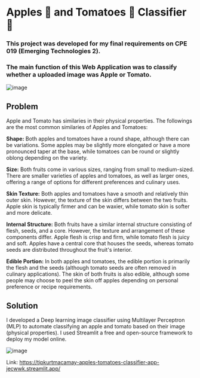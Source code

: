 # Apples 🍏 and Tomatoes 🍅 Classifier 🤖

### This project was developed for my final requirements on CPE 019 (Emerging Technologies 2). 

### The main function of this Web Application was to classify whether a uploaded image was Apple or Tomato.

![image](https://github.com/TIPKurtMacamay/apples_tomatoes_classifier/assets/133735418/361478e0-659f-4b9a-b692-a0629446e6b7)

## Problem
Apple and Tomato has similaries in their physical properties. The followings are the most common similaries of Apples and Tomatoes:

**Shape:** Both apples and tomatoes have a round shape, although there can be variations. Some apples may be slightly more elongated or have a more pronounced taper at the base, while tomatoes can be round or slightly oblong depending on the variety.

**Size:** Both fruits come in various sizes, ranging from small to medium-sized. There are smaller varieties of apples and tomatoes, as well as larger ones, offering a range of options for different preferences and culinary uses.

**Skin Texture:** Both apples and tomatoes have a smooth and relatively thin outer skin. However, the texture of the skin differs between the two fruits. Apple skin is typically firmer and can be waxier, while tomato skin is softer and more delicate.

**Internal Structure:** Both fruits have a similar internal structure consisting of flesh, seeds, and a core. However, the texture and arrangement of these components differ. Apple flesh is crisp and firm, while tomato flesh is juicy and soft. Apples have a central core that houses the seeds, whereas tomato seeds are distributed throughout the fruit's interior.

**Edible Portion:** In both apples and tomatoes, the edible portion is primarily the flesh and the seeds (although tomato seeds are often removed in culinary applications). The skin of both fruits is also edible, although some people may choose to peel the skin off apples depending on personal preference or recipe requirements.

## Solution

I developed a Deep learning image classifier using Multilayer Perceptron (MLP) to automate classifying an apple and tomato based on their image (physical properties). I used Streamlit a free and open-source framework to deploy my model online.

![image](https://github.com/TIPKurtMacamay/apples_tomatoes_classifier/assets/133735418/d12d7fcc-2056-4b0f-b4ff-ce22053c36b3)

Link: https://tipkurtmacamay-apples-tomatoes-classifier-app-jecwwk.streamlit.app/
